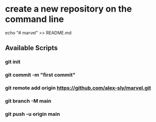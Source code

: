 # create a new repository on the command line

echo "# marvel" >> README.md

## Available Scripts

### git init

### git commit -m "first commit"

### git remote add origin https://github.com/alex-sly/marvel.git

### git branch -M main

### git push -u origin main
